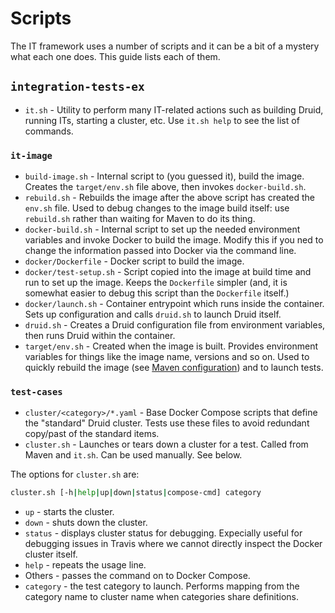 <!--
  ~ Licensed to the Apache Software Foundation (ASF) under one
  ~ or more contributor license agreements.  See the NOTICE file
  ~ distributed with this work for additional information
  ~ regarding copyright ownership.  The ASF licenses this file
  ~ to you under the Apache License, Version 2.0 (the
  ~ "License"); you may not use this file except in compliance
  ~ with the License.  You may obtain a copy of the License at
  ~
  ~   http://www.apache.org/licenses/LICENSE-2.0
  ~
  ~ Unless required by applicable law or agreed to in writing,
  ~ software distributed under the License is distributed on an
  ~ "AS IS" BASIS, WITHOUT WARRANTIES OR CONDITIONS OF ANY
  ~ KIND, either express or implied.  See the License for the
  ~ specific language governing permissions and limitations
  ~ under the License.
  -->

# Scripts

The IT framework uses a number of scripts and it can be a bit of a mystery
what each one does. This guide lists each of them.

## `integration-tests-ex`

* `it.sh` - Utility to perform many IT-related actions such as building Druid,
  running ITs, starting a cluster, etc. Use `it.sh help` to see the list of commands.

### `it-image`

* `build-image.sh` - Internal script to (you guessed it), build the image.
  Creates the `target/env.sh` file above, then invokes `docker-build.sh`.
* `rebuild.sh` - Rebuilds the image after the above script has created the
  `env.sh` file. Used to debug changes to the image build itself: use `rebuild.sh`
  rather than waiting for Maven to do its thing.
* `docker-build.sh` - Internal script to set up the needed environment
  variables and invoke Docker to build the image. Modify this if you ned to change
  the information passed into Docker via the command line.
* `docker/Dockerfile` - Docker script to build the image.
* `docker/test-setup.sh` - Script copied into the image at build time and run to
  set up the image. Keeps the `Dockerfile` simpler (and, it is somewhat easier to
  debug this script than the `Dockerfile` itself.)
* `docker/launch.sh` - Container entrypoint which runs inside the container.
  Sets up configuration and calls `druid.sh` to launch Druid itself.
* `druid.sh` - Creates a Druid configuration file from environment variables,
  then runs Druid within the container.
* `target/env.sh` - Created when the image is built. Provides environment
  variables for things like the image name, versions and so on. Used to
  quickly rebuild the image (see [Maven configuration](docs/maven.md)) and
  to launch tests.

### `test-cases`

* `cluster/<category>/*.yaml` - Base Docker Compose scripts that define the "standard"
  Druid cluster. Tests use these files to avoid redundant copy/past of the
  standard items.
* `cluster.sh` - Launches or tears down a cluster for a test. Called from Maven
  and `it.sh`. Can be used manually. See below.

The options for `cluster.sh` are:

```bash
cluster.sh [-h|help|up|down|status|compose-cmd] category
```

* `up` - starts the cluster.
* `down` - shuts down the cluster.
* `status` - displays cluster status for debugging. Expecially useful for debugging
  issues in Travis where we cannot directly inspect the Docker cluster itself.
* `help` - repeats the usage line.
* Others - passes the command on to Docker Compose.
* `category` - the test category to launch. Performs mapping from the category name
  to cluster name when categories share definitions.
